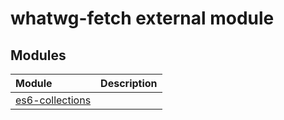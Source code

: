 # whatwg-fetch external module


## Modules

| Module	   |  Description |
|:-------------|:---------------|
| [es6-collections](es6-collections.md)     |  |








